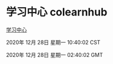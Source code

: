 # 学习中心 colearnhub
[学习中心](http://58.48.55.28:56308/colearnhub/)

2020年 12月 28日 星期一 10:40:02 CST

2020年 12月 28日 星期一 02:40:02 GMT

